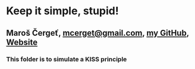 # Keep it simple, stupid!
## Maroš Čergeť, mcerget@gmail.com, [my GitHub](github.com/cergina), [Website](cergina.github.io)

### This folder is to simulate a KISS principle

